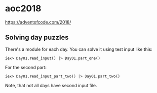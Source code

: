 # aoc2018
https://adventofcode.com/2018/

## Solving day puzzles

There's a module for each day. You can solve it using test input like this:

```
iex> Day01.read_input() |> Day01.part_one()
```

For the second part:

```
iex> Day01.read_input_part_two() |> Day01.part_two()
```

Note, that not all days have second input file.
